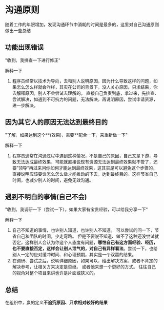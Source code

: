 # 沟通原则

随着工作的年限增加，发现沟通环节中消耗的时间是最多的，这里对自己沟通原则做出一些总结


## 功能出现错误

"收到，我排查一下进行修正"

解释一下

1. 程序员经常以技术为导向，去和别人说明原因，因为什么导致这样的问题，如果怎么怎么样就会咋样，其实在公司的背景下，没人关心原因，只求结果，你去解释原因，别人不会尝试去理解的。 直接自己负责到底，拿过来，先排查、尝试解决，如遇到不可抗力的问题，无法解决，再说明原因，尝试申请资源，进一步解决。

## 因为其它人的原因无法达到最终目的

"了解，如果达到这个**(效果)，需要**配合一下，来重新做一下"

解释一下

1. 程序员通常在沟通过程中遇到这种情况，不是自己的原因，自己又是下游，导致无法达成最终效果，可能就直接说现有资源无法达到最终效果就不管了，还要”领导“再过来问你如何才能达到最终效果，这其实是可以避免这个步骤的，直接说明应该要谁怎么怎么做才能推动的下去，达到最终目的。这样节省自己时间，也减少别人的时间，避免无效沟通。

## 遇到不明白的事情(自己不会)

"收到，我调研一下（尝试一下），如果大家有宝贵经验，可以给我分享一下"

解释一下
  
1. 自己不知道的事情，也许别人知道，也许别人不知道。 可以尝试的问一下，节省自己和团队的时间，少走弯路。 但是不要说不知道、做不了这种还没尝试就否定，这样别人会认为你这个人态度有问题，**哪怕自己有这方面经验、经历，也不要直接否定，这样会让别人泄气的，对自己有异样看法**。尝试一下，也给别人一定的应对缓冲时间、和心理预期，其实是一个双赢的结果。 
2. 在调研、尝试之后，说明详细原因，如果可以，给出解决方案、或者不肯定的解决参考，让相关方来决定是否继。 或者他来想一个更好的方式。 往往自己的视角对整个项目来讲也许是片面或狭义的。

## 总结

在组织中，赢的定义**不追究原因、只求相对较好的结果**
